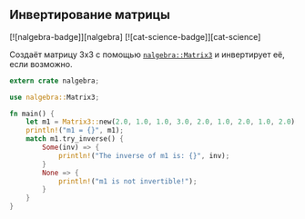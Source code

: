 ## Инвертирование матрицы

[![nalgebra-badge]][nalgebra] [![cat-science-badge]][cat-science]

Создаёт матрицу 3x3 с помощью [`nalgebra::Matrix3`](https://docs.rs/nalgebra/*/nalgebra/base/type.Matrix3.html) и инвертирует её, если возможно.

```rust
extern crate nalgebra;

use nalgebra::Matrix3;

fn main() {
    let m1 = Matrix3::new(2.0, 1.0, 1.0, 3.0, 2.0, 1.0, 2.0, 1.0, 2.0);
    println!("m1 = {}", m1);
    match m1.try_inverse() {
        Some(inv) => {
            println!("The inverse of m1 is: {}", inv);
        }
        None => {
            println!("m1 is not invertible!");
        }
    }
}
```
